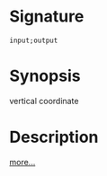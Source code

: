 # Signature
```vikid-signature
input;output
```

# Synopsis
vertical coordinate

# Description

[more...](https://en.wikipedia.org/wiki/Cartesian_coordinate_system)